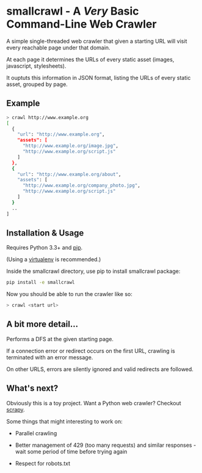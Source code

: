 # smallcrawl - A *Very* Basic Command-Line Web Crawler

A simple single-threaded web crawler that given a starting URL will visit every
reachable page under that domain.

At each page it determines the URLs of every static asset (images, javascript,
stylesheets).

It ouptuts this information in JSON format, listing the URLs of every
static asset, grouped by page.

## Example

```bash
> crawl http://www.example.org
[
  {
    "url": "http://www.example.org",
    "assets": [
      "http://www.example.org/image.jpg",
      "http://www.example.org/script.js"
    ]
  },
  {
    "url": "http://www.example.org/about",
    "assets": [
      "http://www.example.org/company_photo.jpg",
      "http://www.example.org/script.js"
    ]
  }
  ..
]
```

## Installation & Usage

Requires Python 3.3+ and [pip](https://pip.pypa.io/en/stable/installing/).

(Using a [virtualenv](https://virtualenv.pypa.io/en/stable/)
is recommended.)

Inside the smallcrawl directory, use pip to install smallcrawl
package:

```bash
pip install -e smallcrawl
```

Now you should be able to run the crawler like so:
```bash
> crawl <start url>
```

## A bit more detail...

Performs a DFS at the given starting page.

If a connection error or redirect occurs on the first URL, crawling is terminated
with an error message.

On other URLS, errors are silently ignored and valid redirects are followed.

## What's next?

Obviously this is a toy project. Want a Python web crawler? Checkout [scrapy](https://scrapy.org/).

Some things that might interesting to work on:

* Parallel crawling

* Better management of 429 (too many requests) and similar responses - wait some
period of time before trying again

* Respect for robots.txt
